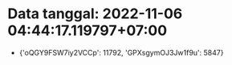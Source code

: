# Data tanggal: 2022-11-06 04:44:17.119797+07:00

* {'oQGY9FSW7iy2VCCp': 11792, 'GPXsgymOJ3Jw1f9u': 5847}
